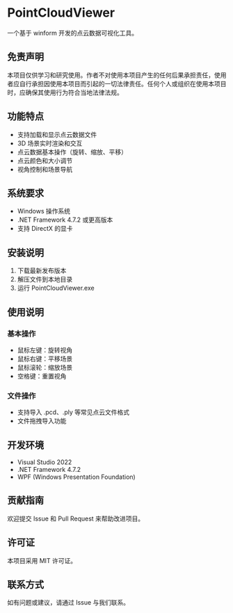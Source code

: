 ﻿# PointCloudViewer

一个基于 winform 开发的点云数据可视化工具。

## 免责声明

本项目仅供学习和研究使用。作者不对使用本项目产生的任何后果承担责任，使用者应自行承担因使用本项目而引起的一切法律责任。任何个人或组织在使用本项目时，应确保其使用行为符合当地法律法规。

## 功能特点

- 支持加载和显示点云数据文件
- 3D 场景实时渲染和交互
- 点云数据基本操作（旋转、缩放、平移）
- 点云颜色和大小调节
- 视角控制和场景导航

## 系统要求

- Windows 操作系统
- .NET Framework 4.7.2 或更高版本
- 支持 DirectX 的显卡

## 安装说明

1. 下载最新发布版本
2. 解压文件到本地目录
3. 运行 PointCloudViewer.exe

## 使用说明

### 基本操作

- 鼠标左键：旋转视角
- 鼠标右键：平移场景
- 鼠标滚轮：缩放场景
- 空格键：重置视角

### 文件操作

- 支持导入 .pcd、.ply 等常见点云文件格式
- 文件拖拽导入功能

## 开发环境

- Visual Studio 2022
- .NET Framework 4.7.2
- WPF (Windows Presentation Foundation)

## 贡献指南

欢迎提交 Issue 和 Pull Request 来帮助改进项目。

## 许可证

本项目采用 MIT 许可证。

## 联系方式

如有问题或建议，请通过 Issue 与我们联系。
